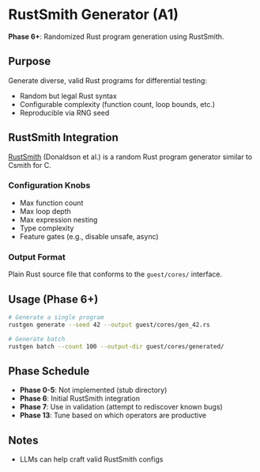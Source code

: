 # RustSmith Generator (A1)

**Phase 6+**: Randomized Rust program generation using RustSmith.

## Purpose

Generate diverse, valid Rust programs for differential testing:
- Random but legal Rust syntax
- Configurable complexity (function count, loop bounds, etc.)
- Reproducible via RNG seed

## RustSmith Integration

[RustSmith](https://github.com/cbeuw/rustsmith) (Donaldson et al.) is a random Rust program generator similar to Csmith for C.

### Configuration Knobs
- Max function count
- Max loop depth
- Max expression nesting
- Type complexity
- Feature gates (e.g., disable unsafe, async)

### Output Format
Plain Rust source file that conforms to the `guest/cores/` interface.

## Usage (Phase 6+)

```bash
# Generate a single program
rustgen generate --seed 42 --output guest/cores/gen_42.rs

# Generate batch
rustgen batch --count 100 --output-dir guest/cores/generated/
```

## Phase Schedule

- **Phase 0-5**: Not implemented (stub directory)
- **Phase 6**: Initial RustSmith integration
- **Phase 7**: Use in validation (attempt to rediscover known bugs)
- **Phase 13**: Tune based on which operators are productive

## Notes

- LLMs can help craft valid RustSmith configs

